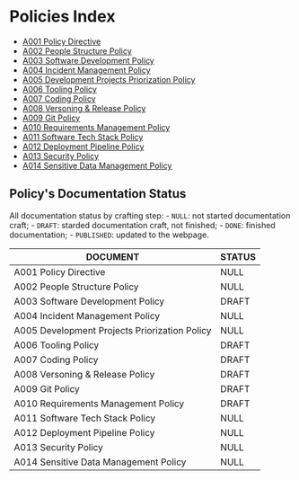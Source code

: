 # Policies Index

- [A001 Policy Directive](./A001-policy-directive.md)
- [A002 People Structure Policy](./A002-people_structure_policy.md)
- [A003 Software Development Policy](./A003-software_development_policy.md)
- [A004 Incident Management Policy](./A004-incident_management_policy.md)
- [A005 Development Projects Priorization Policy](./A005-development_projects_priorization_policy.md)
- [A006 Tooling Policy](./A006-tooling_policy.md)
- [A007 Coding Policy](./A007-coding_policy.md)
- [A008 Versoning & Release Policy](./A008-versoning_release_policy.md)
- [A009 Git Policy](./A009-git_policy.md)
- [A010 Requirements Management Policy](./A010-requirements_management_policy.md)
- [A011 Software Tech Stack Policy](./A011-software_tech_stack_policy.md)
- [A012 Deployment Pipeline Policy](./A012-deployment_pipeline_policy.md)
- [A013 Security Policy](./A013-security_policy.md)
- [A014 Sensitive Data Management Policy](./A014-sensitive_data_management_policy.md)

## Policy's Documentation Status

All documentation status by crafting step:
    - `NULL`: not started documentation craft;
    - `DRAFT`: starded documentation craft, not finished;
    - `DONE`: finished documentation;
    - `PUBLISHED`: updated to the webpage.

| DOCUMENT | STATUS |
|----------|--------|
| A001 Policy Directive | NULL |
| A002 People Structure Policy | NULL |
| A003 Software Development Policy | DRAFT |
| A004 Incident Management Policy | NULL |
| A005 Development Projects Priorization Policy | NULL |
| A006 Tooling Policy | DRAFT |
| A007 Coding Policy | DRAFT |
| A008 Versoning & Release Policy | DRAFT |
| A009 Git Policy | DRAFT |
| A010 Requirements Management Policy | DRAFT |
| A011 Software Tech Stack Policy | NULL |
| A012 Deployment Pipeline Policy | NULL |
| A013 Security Policy | NULL |
| A014 Sensitive Data Management Policy | NULL |
